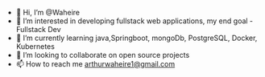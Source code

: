 - 👋 Hi, I’m @Waheire
- 👀 I’m interested in developing fullstack web applications, my end goal - Fullstack Dev
- 🌱 I’m currently learning java,Springboot, mongoDb, PostgreSQL, Docker, Kubernetes
- 💞️ I’m looking to collaborate on open source projects
- 📫 How to reach me arthurwaheire1@gmail.com

<!---
Waheire/Waheire is a ✨ special ✨ repository because its `README.md` (this file) appears on your GitHub profile.
You can click the Preview link to take a look at your changes.
--->
